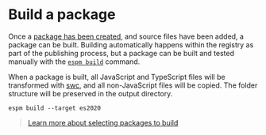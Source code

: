 # Build a package

Once a [package has been created](./create-package.md), and source files have been added, a package
can be built. Building automatically happens within the registry as part of the publishing process,
but a package can be built and tested manually with the [`espm build`](../commands/build.md)
command.

When a package is built, all JavaScript and TypeScript files will be transformed with
[swc](https://swc.rs/), and all non-JavaScript files will be copied. The folder structure will be
preserved in the output directory.

```shell
espm build --target es2020
```

> [Learn more about selecting packages to build](../workspaces.md#selecting-packages)
